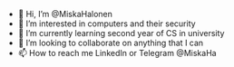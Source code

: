- 👋 Hi, I’m @MiskaHalonen
- 👀 I’m interested in computers and their security
- 🌱 I’m currently learning second year of CS in university
- 💞️ I’m looking to collaborate on anything that I can
- 📫 How to reach me LinkedIn or Telegram @MiskaHa


<!---
MiskaHalonen/MiskaHalonen is a ✨ special ✨ repository because its `README.md` (this file) appears on your GitHub profile.
You can click the Preview link to take a look at your changes.
--->
